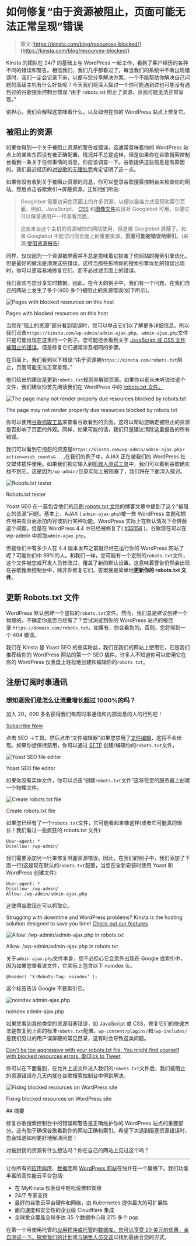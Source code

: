 # 如何修复“由于资源被阻止，页面可能无法正常呈现”错误

> 原文:[https://kinsta.com/blog/resources-blocked/](https://kinsta.com/blog/resources-blocked/)

Kinsta 的团队在 24/7 的基础上与 WordPress 一起工作，看到了客户经历的各种不同的错误和警告。相信我们，我们几乎都看过了。每当我们的系统中不断出现错误时，我们一定会记录下来，以便与您分享解决方案。一个不能帮助你解决自己问题的高级主机有什么好处呢？今天我们将深入探讨一个你可能遇到过也可能没有遇到过的谷歌搜索控制台错误:“由于 robots.txt 阻止了资源，页面可能无法正常呈现。”

别担心，我们会解释这意味着什么，以及如何在你的 WordPress 站点上修复它。

## 被阻止的资源

如果你得到一个关于被阻止资源的警告或错误，这通常意味着你的 WordPress 站点上的某些东西没有被正确配置。情况并不总是这样，但是如果你在谷歌搜索控制台看到一条关于任何事情的消息，你应该调查一下。谷歌提供这些信息是有原因的。我们最近经历的[对谷歌的无理处罚](https://kinsta.com/blog/decline-seo-rankings/)肯定证明了这一点。

如果你没有收到关于被阻止资源的消息，你可以登录谷歌搜索控制台来检查你的网站。然后点击谷歌索引→屏蔽资源。正如他们所说:

> Googlebot 需要访问您页面上的许多资源，以便以最佳方式呈现和索引页面。例如，JavaScript、 [CSS](https://kinsta.com/blog/wordpress-css/) 和[图像文件](https://kinsta.com/blog/image-file-types/)应该对 Googlebot 可用，以便它可以像普通用户一样查看页面。
> 
> 这些来自这个主机的资源被你的网站使用，但是被 Googlebot 屏蔽了。如果 Googlebot 不能访问你页面上的重要资源，**页面可能被错误地索引**。(来源:[受阻资源报告](https://support.google.com/webmasters/answer/6153277))

同样，仅仅因为一个资源被屏蔽并不总是意味着它损害了你网站的搜索引擎优化。但是最好的做法是清理这些错误，这样当那些影响你的搜索引擎优化的错误出现时，你可以更容易地修复它们，而不必过滤页面上的错误。

我们喜欢与您分享实时数据。因此，在今天的例子中，我们有一个问题，在我们自己的网站上发生了多个(400 多个)被阻止的资源错误(如下所示)。

![Pages with blocked resources on this host](img/2e6676b0c5d3440fd76f66e9696d0cb1.png "Pages with blocked resources on this host")

Pages with blocked resources on this host



当您在“阻止的资源”部分看到错误时，您可以单击它们以了解更多详细信息。所以我们点击`https://kinsta.com/wp-admin/admin-ajax.php`。`admin-ajax.php`文件只是可能出现在这里的一个例子。您可能还会看到关于 [JavaScript 或 CSS 文件被阻止的错误](https://www.seroundtable.com/google-warning-googlebot-css-js-20665.html)。但是修复它们通常涉及相同的步骤。

<link rel="stylesheet" href="https://kinsta.com/wp-content/themes/kinsta/dist/components/ctas/cta-mini.css?ver=2e932b8aba3918bfb818">







在页面上，我们看到以下错误:“由于资源被`https://kinsta.com/robots.txt`阻止，页面可能无法正常呈现。”

他们给出的建议是更新`robots.txt`规则来解锁资源。如果你以前从未听说过这个文件，我们建议你首先阅读我们在 WordPress 中的 [robots.txt 文件。](https://kinsta.com/blog/wordpress-robots-txt/)

![The page many not render properly due resources blocked by robots.txt](img/c539091096ffd892edd0212cea4afb9b.png)

The page may not render properly due resources blocked by robots.txt



你可以使用[谷歌抓取工具](https://www.google.com/webmasters/tools/googlebot-fetch)来查看谷歌看到的页面。这可以帮助您确定被阻止的资源是否影响了页面的外观。同样，如果可能的话，我们只是建议清除这里报告的所有错误。

我们可以看到它抱怨的资源是`https://kinsta.com/wp-admin/admin-ajax.php?action=essb_counts&...`,在我们的例子中，AJAX 正在被我们的 WordPress 社交媒体插件使用。如果我们把它输入到[机器人测试工具](https://www.google.com/webmasters/tools/robots-testing-tool)中，我们可以看到谷歌确实找不到它。这是因为`/wp-admin/`目录实际上被阻塞了，我们将在下面深入探讨。

![Robots.txt tester](img/7a01f374d43cd7e5beca22fde3a8d0a7.png)

Robots.txt tester



Yoast SEO 在一篇包含他们的[示例 robots.txt 文件](https://yoast.com/wordpress-robots-txt-example/)的博客文章中提到了这个“被阻止的资源”问题。基本上，AJAX ( `admin-ajax.php`)被一些 WordPress 主题和插件用来向页面添加内容或执行某种功能。WordPress 实际上在默认情况下会屏蔽这个问题，但是在 WordPress 4.4 中已经被修复了( [#33156](https://core.trac.wordpress.org/ticket/33156) )。谷歌现在可以在 wp-admin 中抓取`admin-ajax.php`。

但是你们中有多少人在 4.4 版本发布之前就已经在运行你的 WordPress 网站了呢？可能你们中 99%的人。和我们一样，您可能有一个定制的`robots.txt`文件，这个文件被您或开发人员修改过，覆盖了新的默认设置。这意味着警告仍然会出现在谷歌搜索控制台中，除非你修复它们。答案就是简单地**更新你的 robots.txt 文件**。

## 更新 Robots.txt 文件

WordPress 默认创建一个虚拟的`robots.txt`文件。然而，我们总是建议创建一个物理的。不确定你是否已经有了？尝试浏览到你的 WordPress 站点的根目录:`https://domain.com/robots.txt`。如果有，你会看到的。否则，您将得到一个 404 错误。

我们在 Kinsta 是 Yoast SEO 的忠实粉丝，我们在我们的网站上使用它，它是我们推荐给你的 WordPress 网站的第一个 SEO 插件。许多人不知道你可以使用它在你的 WordPress 仪表盘上轻松地创建和编辑你的`robots.txt`。

 ## 注册订阅时事通讯



### 想知道我们是怎么让流量增长超过 1000%的吗？

加入 20，000 多名获得我们每周时事通讯和内部消息的人的行列吧！

[Subscribe Now](#newsletter)

点击 SEO →工具。然后点击“文件编辑器”如果您禁用了[文件编辑](https://codex.wordpress.org/Hardening_WordPress#Disable_File_Editing)，这将不会出现。如果你想保持禁用，你可以通过 [SFTP](https://kinsta.com/knowledgebase/how-to-use-sftp/) 创建/编辑你的`robots.txt`文件。

![Yoast SEO file editor](img/ff063dad50a368fcd7875156179bb3ac.png)

Yoast SEO file editor



如果你没有实体文件，你可以点击“创建`robots.txt`文件”这将在您的服务器上创建一个物理文件。

![Create robots.txt file](img/d9e65acc9dfc28cbe702f74a8f8014b0.png)

Create robots.txt file



如果您已经有了一个`robots.txt`文件，它可能看起来像这样(或者它可能真的很长！我们看过一些疯狂的 robots.txt 文件):

```
User-agent: *
Disallow: /wp-admin/
```

我们需要添加另一行来修复阻塞资源错误。因此，在我们的例子中，我们添加了下面一行(这是现在默认的`robots.txt`配置，当您在全新安装时使用 Yoast 和 WordPress 创建文件):

```
User-agent: *
Disallow: /wp-admin/
Allow: /wp-admin/admin-ajax.php
```

这使得谷歌现在可以抓取它。

Struggling with downtime and WordPress problems? Kinsta is the hosting solution designed to save you time! [Check out our features](https://kinsta.com/features/)

![Allow: /wp-admin/admin-ajax.php in robots.txt](img/afc1b507962b8d7ddee5ead3f9f80573.png)

Allow: /wp-admin/admin-ajax.php in robots.txt



关于`admin-ajax.php`文件本身，您不必担心它会意外出现在 Google 或索引中，因为如果您查看该文件，它实际上包含以下 noindex 头。

```
@header( 'X-Robots-Tag: noindex' );
```

这个标签告诉 Google 不要索引它。

![noindex admin-ajax.php](img/406b0c3f1502080c63a372b0d0469509.png)

noindex admin-ajax.php



<kinsta-advanced-cta language="en_US" type-int-post="19838" type-int-position="4">如果您看到其他类型的资源阻塞错误，如 JavaScript 或 CSS，修复它们的快速方法是恢复到上面的标准`robots.txt`配置。`wp-content/plugins/`和`/wp-includes/`是我们见过的用户误屏蔽的常见目录，这有时会导致这类问题。</kinsta-advanced-cta>

[Don't be too aggressive with your robots.txt file. You might find yourself with blocked resources errors. 😨Click to Tweet](https://twitter.com/intent/tweet?url=https%3A%2F%2Fbit.ly%2F3iyNwgv&via=kinsta&text=Don%27t+be+too+aggressive+with+your+robots.txt+file.+You+might+find+yourself+with+blocked+resources+errors.+%F0%9F%98%A8&hashtags=WordPress%2Cwebdev)

你可以在下面看到，在允许上述文件进入我们的`robots.txt`文件后，我们被阻止的资源错误在几天内就在谷歌搜索控制台中得到解决。

![Fixing blocked resources on WordPress site](img/2ebd7f977b738696df4455c20f983158.png)

Fixing blocked resources on WordPress site



 <kinsta-advanced-cta language="en_US" type-int-post="19838" type-int-position="5">## 摘要

修复谷歌搜索控制台中的错误和警告是正确维护你的 WordPress 站点的重要部分。这有助于确保谷歌看到你的网站正确和索引。希望下次遇到阻塞资源错误时，您会知道如何更好地解决问题！

对被封锁的资源有什么想法吗？你在自己的网站上见过这个吗？

* * *

让你所有的[应用程序](https://kinsta.com/application-hosting/)、[数据库](https://kinsta.com/database-hosting/)和 [WordPress 网站](https://kinsta.com/wordpress-hosting/)在线并在一个屋檐下。我们功能丰富的高性能云平台包括:

*   在 MyKinsta 仪表盘中轻松设置和管理
*   24/7 专家支持
*   最好的谷歌云平台硬件和网络，由 Kubernetes 提供最大的可扩展性
*   面向速度和安全性的企业级 Cloudflare 集成
*   全球受众覆盖全球多达 35 个数据中心和 275 多个 pop

在第一个月使用托管的[应用程序或托管](https://kinsta.com/application-hosting/)的[数据库，您可以享受 20 美元的优惠，亲自测试一下。探索我们的](https://kinsta.com/database-hosting/)[计划](https://kinsta.com/plans/)或[与销售人员交谈](https://kinsta.com/contact-us/)以找到最适合您的方式。</kinsta-advanced-cta>